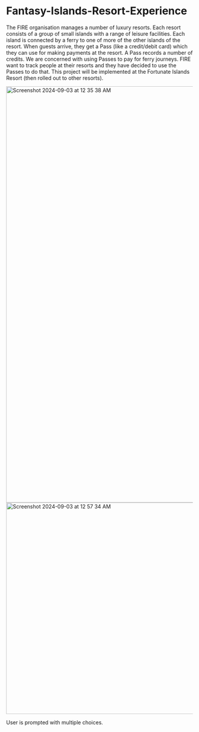 # Fantasy-Islands-Resort-Experience



The FIRE organisation manages a number of luxury resorts. Each resort consists of a group of small
islands with a range of leisure facilities. Each island is connected by a ferry to one of more of the other
islands of the resort. When guests arrive, they get a Pass (like a credit/debit card) which they can use for
making payments at the resort. A Pass records a number of credits. We are concerned with using Passes
to pay for ferry journeys. FIRE want to track people at their resorts and they have decided to use the
Passes to do that. This project will be implemented at the Fortunate Islands Resort (then rolled out to other
resorts).


<img width="1120" alt="Screenshot 2024-09-03 at 12 35 38 AM" src="https://github.com/user-attachments/assets/4e445e0a-9f6d-47ca-a123-212df4688d9a">




<img width="569" alt="Screenshot 2024-09-03 at 12 57 34 AM" src="https://github.com/user-attachments/assets/1034f301-8278-4c10-80dd-3c148b6dc9fd">


User is prompted with multiple choices.
